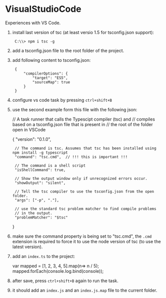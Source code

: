 # VisualStudioCode
Experiences with VS Code.


1. install last version of tsc (at least versio 1.5 for tsconfig.json support):

    	C:\\> npm i tsc -g
   
2. add a tsconfig.json file to the root folder of the project.

3. add following content to tsconfig.json:

    	{
			"compilerOptions": {
				"target": "ES5",
			 	"sourceMap": true
	   		}
    	}

4. configure vs code task by pressing `ctrl+shift+B`

5. use the second example form this file with the following json:

    // A task runner that calls the Typescipt compiler (tsc) and 
    // compiles based on a tsconfig.json file that is present in
    // the root of the folder open in VSCode
    
    {
    	"version": "0.1.0",
    	
    	// The command is tsc. Assumes that tsc has been installed using npm install -g typescript
    	"command": "tsc.cmd",  // !!! this is important !!!
    	
    	// The command is a shell script
    	"isShellCommand": true,
    
    	// Show the output window only if unrecognized errors occur. 
    	"showOutput": "silent",
    	
    	// Tell the tsc compiler to use the tsconfig.json from the open folder.
    	"args": ["-p", "."],
    	
    	// use the standard tsc problem matcher to find compile problems
    	// in the output.
    	"problemMatcher": "$tsc"
    }
    
6. make sure the command property is being set to "tsc.cmd", the `.cmd` extension is required to force it to use the node version of tsc (to use the latest version).

7. add an `index.ts` to the project:

    var mapped = [1, 2, 3, 4, 5].map(n=> n / 5);
    mapped.forEach(console.log.bind(console));
    
8. after save, press `ctrl+shift+B` again to run the task.

9. it should add an `index.js` and an `index.js.map` file to the current folder.
